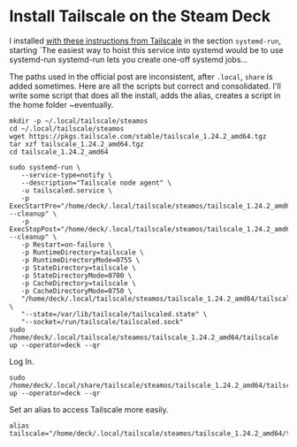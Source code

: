 # Install Tailscale on the Steam Deck

I installed [with these instructions from Tailscale](https://tailscale.com/blog/steam-deck) in the section `systemd-run`, starting `The easiest way to hoist this service into systemd would be to use systemd-run systemd-run lets you create one-off systemd jobs...

The paths used in the official post are inconsistent, after `.local`, `share` is added sometimes. Here are all the scripts but correct and consolidated. I'll write some script that does all the install, adds the alias, creates a script in the home folder ~eventually. 

```
mkdir -p ~/.local/tailscale/steamos
cd ~/.local/tailscale/steamos
wget https://pkgs.tailscale.com/stable/tailscale_1.24.2_amd64.tgz
tar xzf tailscale_1.24.2_amd64.tgz
cd tailscale_1.24.2_amd64
```

```
sudo systemd-run \  
   --service-type=notify \  
   --description="Tailscale node agent" \  
   -u tailscaled.service \  
   -p ExecStartPre="/home/deck/.local/tailscale/steamos/tailscale_1.24.2_amd64/tailscaled --cleanup" \  
   -p ExecStopPost="/home/deck/.local/tailscale/steamos/tailscale_1.24.2_amd64/tailscaled --cleanup" \  
   -p Restart=on-failure \  
   -p RuntimeDirectory=tailscale \  
   -p RuntimeDirectoryMode=0755 \  
   -p StateDirectory=tailscale \  
   -p StateDirectoryMode=0700 \  
   -p CacheDirectory=tailscale \  
   -p CacheDirectoryMode=0750 \  
   "/home/deck/.local/tailscale/steamos/tailscale_1.24.2_amd64/tailscaled" \  
   "--state=/var/lib/tailscale/tailscaled.state" \  
   "--socket=/run/tailscale/tailscaled.sock"  
sudo /home/deck/.local/tailscale/steamos/tailscale_1.24.2_amd64/tailscale up --operator=deck --qr
```

Log In.

```
sudo /home/deck/.local/share/tailscale/steamos/tailscale_1.24.2_amd64/tailscale up --operator=deck --qr
```

Set an alias to access Tailscale more easily.

```
alias tailscale="/home/deck/.local/tailscale/steamos/tailscale_1.24.2_amd64/tailscale"
```

